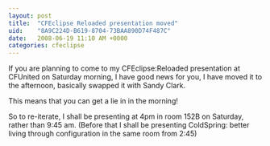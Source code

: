 ```yaml
---
layout: post
title:  "CFEclipse Reloaded presentation moved"
uid:	"8A9C224D-B619-8704-73BAA890D74F487C"
date:   2008-06-19 11:10 AM +0000
categories: cfeclipse
---
```

If you are planning to come to my CFEclipse:Reloaded presentation at CFUnited on Saturday morning, I have good news for you, I have moved it to the afternoon, basically swapped it with Sandy Clark. 

This means that you can get a lie in in the morning! 

So to re-iterate, I shall be presenting at 4pm in room 152B on Saturday, rather than 9:45 am. (Before that I shall be presenting ColdSpring: better living through configuration in the same room from 2:45)